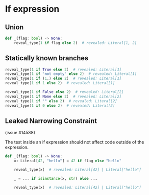 # If expression

## Union

```py
def _(flag: bool) -> None:
    reveal_type(1 if flag else 2)  # revealed: Literal[1, 2]
```

## Statically known branches

```py
reveal_type(1 if True else 2)  # revealed: Literal[1]
reveal_type(1 if "not empty" else 2)  # revealed: Literal[1]
reveal_type(1 if (1,) else 2)  # revealed: Literal[1]
reveal_type(1 if 1 else 2)  # revealed: Literal[1]

reveal_type(1 if False else 2)  # revealed: Literal[2]
reveal_type(1 if None else 2)  # revealed: Literal[2]
reveal_type(1 if "" else 2)  # revealed: Literal[2]
reveal_type(1 if 0 else 2)  # revealed: Literal[2]
```

## Leaked Narrowing Constraint

(issue #14588)

The test inside an if expression should not affect code outside of the expression.

```py
def _(flag: bool) -> None:
    x: Literal[42, "hello"] = 42 if flag else "hello"

    reveal_type(x)  # revealed: Literal[42] | Literal["hello"]

    _ = ... if isinstance(x, str) else ...

    reveal_type(x)  # revealed: Literal[42] | Literal["hello"]
```
